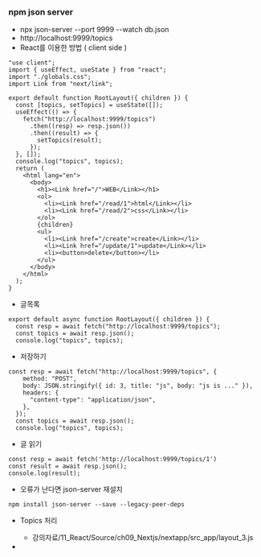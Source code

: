 ### npm json server
- npx json-server --port 9999 --watch db.json
- http://localhost:9999/topics
- React를 이용한 방법 ( client side )
```
"use client";
import { useEffect, useState } from "react";
import "./globals.css";
import Link from "next/link";

export default function RootLayout({ children }) {
  const [topics, setTopics] = useState([]);
  useEffect(() => {
    fetch("http://localhost:9999/topics")
      .then((resp) => resp.json())
      .then((result) => {
        setTopics(result);
      });
  }, []);
  console.log("topics", topics);
  return (
    <html lang="en">
      <body>
        <h1><Link href="/">WEB</Link></h1>
        <ol>
          <li><Link href="/read/1">html</Link></li>
          <li><Link href="/read/2">css</Link></li>
        </ol>
        {children}
        <ul>
          <li><Link href="/create">create</Link></li>
          <li><Link href="/update/1">update</Link></li>
          <li><button>delete</button></li>
        </ul>
      </body>
    </html>
  );
}
```
- 글목록
```
export default async function RootLayout({ children }) {
  const resp = await fetch("http://localhost:9999/topics");
  const topics = await resp.json();
  console.log("topics", topics);
```

- 저장하기
```
const resp = await fetch("http://localhost:9999/topics", {
    method: "POST",
    body: JSON.stringify({ id: 3, title: "js", body: "js is ..." }),
    headers: {
      "content-type": "application/json",
    },
  });
  const topics = await resp.json();
  console.log("topics", topics);
```

- 글 읽기
```
const resp = await fetch('http://localhost:9999/topics/1')
const result = await resp.json();
console.log(result);
```
- 오류가 난다면 json-server 재설치
```
npm install json-server --save --legacy-peer-deps
```


- Topics 처리
  - 강의자료/11_React/Source/ch09_Nextjs/nextapp/src_app/layout_3.js

- 
